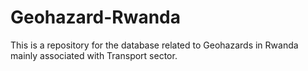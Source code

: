 # Geohazard-Rwanda
This is a repository for the database related to Geohazards in Rwanda mainly associated with Transport sector.
